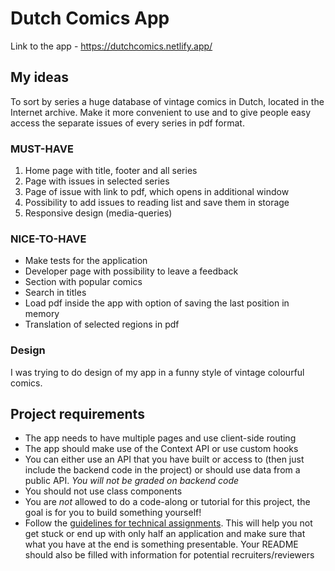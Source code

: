 # Dutch Comics App

Link to the app - https://dutchcomics.netlify.app/

## My ideas

To sort by series a huge database of vintage comics in Dutch, located in the Internet archive. Make it more convenient to use and to give people easy access the separate issues of every series in pdf format.

### MUST-HAVE
1. Home page with title, footer and all series
2. Page with issues in selected series
3. Page of issue with link to pdf, which opens in additional window
4. Possibility to add issues to reading list and save them in storage
5. Responsive design (media-queries)
   
### NICE-TO-HAVE
- Make tests for the application
- Developer page with possibility to leave a feedback
- Section with popular comics
- Search in titles
- Load pdf inside the app with option of saving the last position in memory
- Translation of selected regions in pdf

### Design

I was trying to do design of my app in a funny style of vintage colourful comics. 

## Project requirements

- The app needs to have multiple pages and use client-side routing
- The app should make use of the Context API or use custom hooks
- You can either use an API that you have built or access to (then just include the backend code in the project) or should use data from a public API. _You will not be graded on backend code_
- You should not use class components
- You are *not* allowed to do a code-along or tutorial for this project, the goal is for you to build something yourself!
- Follow the [guidelines for technical assignments](https://github.com/HackYourFuture/ta_guidelines). This will help you not get stuck or end up with only half an application and make sure that what you have at the end is something presentable. Your README should also be filled with information for potential recruiters/reviewers
